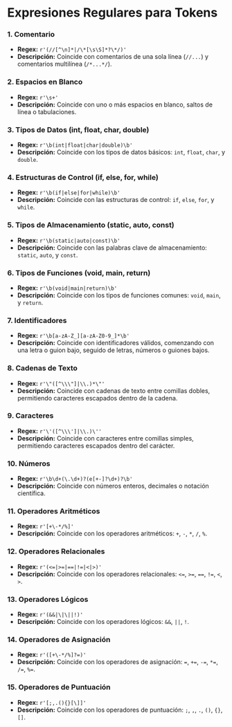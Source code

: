# Expresiones Regulares para Tokens

### 1. **Comentario**
- **Regex:** `r'(//[^\n]*|/\*[\s\S]*?\*/)'`
- **Descripción:** Coincide con comentarios de una sola línea (`//...`) y comentarios multilínea (`/*...*/`).

### 2. **Espacios en Blanco**
- **Regex:** `r'\s+'`
- **Descripción:** Coincide con uno o más espacios en blanco, saltos de línea o tabulaciones.

### 3. **Tipos de Datos (int, float, char, double)**
- **Regex:** `r'\b(int|float|char|double)\b'`
- **Descripción:** Coincide con los tipos de datos básicos: `int`, `float`, `char`, y `double`.

### 4. **Estructuras de Control (if, else, for, while)**
- **Regex:** `r'\b(if|else|for|while)\b'`
- **Descripción:** Coincide con las estructuras de control: `if`, `else`, `for`, y `while`.

### 5. **Tipos de Almacenamiento (static, auto, const)**
- **Regex:** `r'\b(static|auto|const)\b'`
- **Descripción:** Coincide con las palabras clave de almacenamiento: `static`, `auto`, y `const`.

### 6. **Tipos de Funciones (void, main, return)**
- **Regex:** `r'\b(void|main|return)\b'`
- **Descripción:** Coincide con los tipos de funciones comunes: `void`, `main`, y `return`.

### 7. **Identificadores**
- **Regex:** `r'\b[a-zA-Z_][a-zA-Z0-9_]*\b'`
- **Descripción:** Coincide con identificadores válidos, comenzando con una letra o guion bajo, seguido de letras, números o guiones bajos.

### 8. **Cadenas de Texto**
- **Regex:** `r'\"([^\\\"]|\\.)*\"'`
- **Descripción:** Coincide con cadenas de texto entre comillas dobles, permitiendo caracteres escapados dentro de la cadena.

### 9. **Caracteres**
- **Regex:** `r'\'([^\\\']|\\.)\''`
- **Descripción:** Coincide con caracteres entre comillas simples, permitiendo caracteres escapados dentro del carácter.

### 10. **Números**
- **Regex:** `r'\b\d+(\.\d+)?(e[+-]?\d+)?\b'`
- **Descripción:** Coincide con números enteros, decimales o notación científica.

### 11. **Operadores Aritméticos**
- **Regex:** `r'[+\-*/%]'`
- **Descripción:** Coincide con los operadores aritméticos: `+`, `-`, `*`, `/`, `%`.

### 12. **Operadores Relacionales**
- **Regex:** `r'(<=|>=|==|!=|<|>)'`
- **Descripción:** Coincide con los operadores relacionales: `<=`, `>=`, `==`, `!=`, `<`, `>`.

### 13. **Operadores Lógicos**
- **Regex:** `r'(&&|\|\||!)'`
- **Descripción:** Coincide con los operadores lógicos: `&&`, `||`, `!`.

### 14. **Operadores de Asignación**
- **Regex:** `r'([+\-*/%]?=)'`
- **Descripción:** Coincide con los operadores de asignación: `=`, `+=`, `-=`, `*=`, `/=`, `%=`.

### 15. **Operadores de Puntuación**
- **Regex:** `r'[;,.(){}[\]]'`
- **Descripción:** Coincide con los operadores de puntuación: `;`, `,`, `.`, `()`, `{}`, `[]`.
